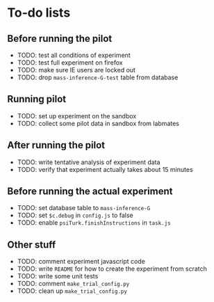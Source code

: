 # To-do lists

## Before running the pilot

* TODO: test all conditions of experiment
* TODO: test full experiment on firefox
* TODO: make sure IE users are locked out
* TODO: drop `mass-inference-G-test` table from database

## Running pilot

* TODO: set up experiment on the sandbox
* TODO: collect some pilot data in sandbox from labmates

## After running the pilot

* TODO: write tentative analysis of experiment data
* TODO: verify that experiment actually takes about 15 minutes

## Before running the actual experiment

* TODO: set database table to `mass-inference-G`
* TODO: set `$c.debug` in `config.js` to false
* TODO: enable `psiTurk.finishInstructions` in `task.js`

## Other stuff

* TODO: comment experiment javascript code
* TODO: write `README` for how to create the experiment from scratch
* TODO: write some unit tests
* TODO: comment `make_trial_config.py`
* TODO: clean up `make_trial_config.py`


